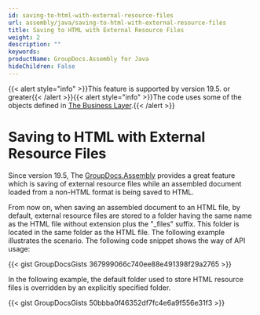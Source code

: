 ```yaml
---
id: saving-to-html-with-external-resource-files
url: assembly/java/saving-to-html-with-external-resource-files
title: Saving to HTML with External Resource Files
weight: 2
description: ""
keywords: 
productName: GroupDocs.Assembly for Java
hideChildren: False
---
```

{{< alert style="info" >}}This feature is supported by version 19.5. or greater{{< /alert >}}{{< alert style="info" >}}The code uses some of the objects defined in [The Business Layer](https://docs.groupdocs.com/assembly/java/the-business-layer/).{{< /alert >}}

# Saving to HTML with External Resource Files

Since version 19.5, The [GroupDocs.Assembly](https://reference.groupdocs.com/java/assembly/com.groupdocs.assembly/package-summary) provides a great feature which is saving of external resource files while an assembled document loaded from a non-HTML format is being saved to HTML.

From now on, when saving an assembled document to an HTML file, by default, external resource files are stored to a folder having the same name as the HTML file without extension plus the "\_files" suffix. This folder is located in the same folder as the HTML file. The following example illustrates the scenario. The following code snippet shows the way of API usage:

{{< gist GroupDocsGists 367999066c740ee88e491398f29a2765 >}}

In the following example, the default folder used to store HTML resource files is overridden by an explicitly specified folder.

{{< gist GroupDocsGists 50bbba0f46352df7fc4e6a9f556e31f3 >}}



